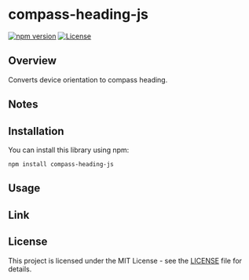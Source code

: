 # compass-heading-js

[![npm version](https://badge.fury.io/js/compass-heading-js.svg)](https://badge.fury.io/js/compass-heading-js)
[![License](https://img.shields.io/badge/license-MIT-blue.svg)](https://opensource.org/licenses/MIT)

## Overview

Converts device orientation to compass heading.

## Notes

## Installation

You can install this library using npm:

```shell
npm install compass-heading-js
```

## Usage

## Link

## License

This project is licensed under the MIT License - see the [LICENSE](LICENSE) file for details.
